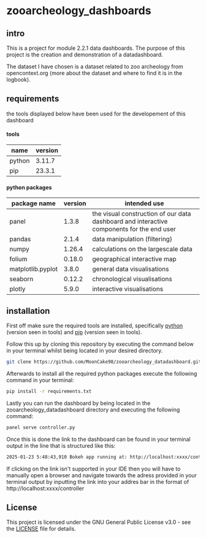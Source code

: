 # zooarcheology_dashboards

## intro
This is a project for module 2.2.1 data dashboards. The purpose of this project is the creation and demonstration of a datadashboard.

The dataset I have chosen is a dataset related to zoo archeology from opencontext.org (more about the dataset and where to find it is in the logbook).

## requirements

the tools displayed below have been used for the developement of this dashboard

#### tools
|name|version|
|---|---|
|python|3.11.7|
|pip|23.3.1|

#### python packages

|package name|version|intended use|
|---|---|---|
|panel|1.3.8|the visual construction of our data dashboard and interactive components for the end user|
|pandas|2.1.4|data manipulation (filtering)|
|numpy|1.26.4|calculations on the largescale data|
|folium|0.18.0|geographical interactive map|
|matplotlib.pyplot|3.8.0|general data visualisations|
|seaborn|0.12.2|chronological visualisations|
|plotly|5.9.0|interactive visualisations|


## installation

First off make sure the required tools are installed, specifically [python](https://www.python.org/downloads/) (version seen in tools) and [pip](https://pip.pypa.io/en/stable/installation/) (version seen in tools).

Follow this up by cloning this repository by executing the command below in your terminal whilst being located in your desired directory.

```bash
git clone https://github.com/MoonCake98/zooarcheology_datadashboard.git
```

Afterwards to install all the required python packages execute the following command in your terminal:

```bash
pip install -r requirements.txt
```

Lastly you can run the dashboard by being located in the zooarcheology_datadashboard directory and executing the following command:
```bash
panel serve controller.py
```

Once this is done the link to the dashboard can be found in your terminal output in the line that is structured like this:
```bash
2025-01-23 5:48:43,910 Bokeh app running at: http://localhost:xxxx/controller
```

If clicking on the link isn't supported in your IDE then you will have to manually open a browser and navigate towards the adress provided in your terminal output by inputting the link into your addres bar in the format of http://localhost:xxxx/controller

## License

This project is licensed under the GNU General Public License v3.0 - see the [LICENSE](LICENSE) file for details.
